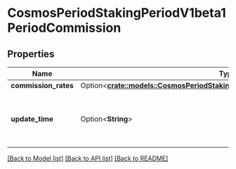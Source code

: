 # CosmosPeriodStakingPeriodV1beta1PeriodCommission

## Properties

Name | Type | Description | Notes
------------ | ------------- | ------------- | -------------
**commission_rates** | Option<[**crate::models::CosmosPeriodStakingPeriodV1beta1PeriodCommissionRates**](cosmos.staking.v1beta1.CommissionRates.md)> |  | [optional]
**update_time** | Option<**String**> | update_time is the last time the commission rate was changed. | [optional]

[[Back to Model list]](../README.md#documentation-for-models) [[Back to API list]](../README.md#documentation-for-api-endpoints) [[Back to README]](../README.md)


